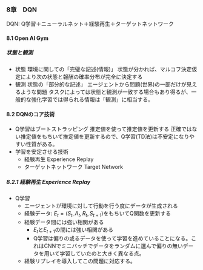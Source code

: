### 8章　DQN

DQN: Q学習＋ニューラルネット＋経験再生＋ターゲットネットワーク

#### 8.1 Open AI Gym

##### 状態と観測

- 状態
  環境に関しての「完璧な記述(情報)」
  状態が分かれば、マルコフ決定仮定により次の状態と報酬の確率分布が完全に決定する
- 観測
  状態の「部分的な記述」
  エージェントから問題(世界)の一部だけが見えるような問題
  タスクによっては状態と観測が一致する場合もあり得るが、一般的な強化学習では得られる情報は「観測」に相当する。

#### 8.2 DQNのコア技術

- Q学習はブートストラッピング
  推定値を使って推定値を更新する
  正確ではない推定値をもちいて推定値を更新するので、Q学習(TD法)は不安定になりやすい性質がある。
- 学習を安定させる技術
  - 経験再生  Experience Replay
  - ターゲットネットワーク Target Network

##### 8.2.1 経験再生 Experience Replay

- Q学習
  - エージェントが環境に対して行動を行う度にデータが生成される
  - 経験データ: $E_t = (S_t, A_t, R_t, S_{t+1})$をもちいてQ関数を更新する
  - 経験データ間には強い相関がある
    - $E_t$と$E_{t+1}$の間には強い相関がある
    - Q学習は偏りの或るデータを使って学習を進めていることになる。これはCNNでミニバッチでデータをランダムに選んで偏りの無いデータを用いて学習していたのと大きく異なる点。
  - 経験リプレイを導入してこの問題に対応する。